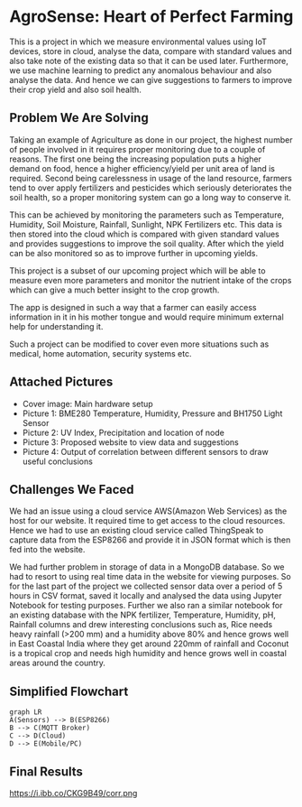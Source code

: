# AgroSense: Heart of Perfect Farming
This is a project in which we measure environmental values using IoT devices, store in cloud, analyse the data, compare with standard values and also take note of the existing data so that it can be used later. Furthermore, we use machine learning to predict any anomalous behaviour and also analyse the data. And hence we can give suggestions to farmers to improve their crop yield and also soil health.

## Problem We Are Solving
Taking an example of Agriculture as done in our project, the highest number of people involved in it requires proper monitoring due to a couple of reasons. The first one being the increasing population puts a higher demand on food, hence a higher efficiency/yield per unit area of land is required. Second being carelessness in usage of the land resource, farmers tend to over apply fertilizers and pesticides which seriously deteriorates the soil health, so a proper monitoring system can go a long way to conserve it.

This can be achieved by monitoring the parameters such as Temperature, Humidity, Soil Moisture, Rainfall, Sunlight, NPK Fertilizers etc. This data is then stored into the cloud which is compared with given standard values and provides suggestions to improve the soil quality. After which the yield can be also monitored so as to improve further in upcoming yields.

This project is a subset of our upcoming project which will be able to measure even more parameters and monitor the nutrient intake of the crops which can give a much better insight to the crop growth.

The app is designed in such a way that a farmer can easily access information in it in his mother tongue and would require minimum external help for understanding it.

Such a project can be modified to cover even more situations such as medical, home automation, security systems etc.

## Attached Pictures
- Cover image: Main hardware setup
- Picture 1: BME280 Temperature, Humidity, Pressure and BH1750 Light Sensor
- Picture 2: UV Index, Precipitation and location of node
- Picture 3: Proposed website to view data and suggestions
- Picture 4: Output of correlation between different sensors to draw useful conclusions


## Challenges We Faced
We had an issue using a cloud service AWS(Amazon Web Services) as the host for our website. It required time to get access to the cloud resources. Hence we had to use an existing cloud service called ThingSpeak to capture data from the ESP8266 and provide it in JSON format which is then fed into the website.

We had further problem in storage of data in a MongoDB database. So we had to resort to using real time data in the website for viewing purposes. So for the last part of the project we collected sensor data over a period of 5 hours in CSV format, saved it locally and analysed the data using Jupyter Notebook for testing purposes. Further we also ran a similar notebook for an existing database with the NPK fertilizer, Temperature, Humidity, pH, Rainfall columns and drew interesting conclusions such as, Rice needs heavy rainfall (>200 mm) and a humidity above 80% and hence grows well in East Coastal India where they get around 220mm of rainfall and Coconut is a tropical crop and needs high humidity and hence grows well in coastal areas around the country.

## Simplified Flowchart
```mermaid
graph LR
A(Sensors) --> B(ESP8266)
B --> C(MQTT Broker)
C --> D(Cloud)
D --> E(Mobile/PC)
```

## Final Results
<a href=https://ibb.co/tpr2Bn2><img>https://i.ibb.co/CKG9B49/corr.png</img></url>
